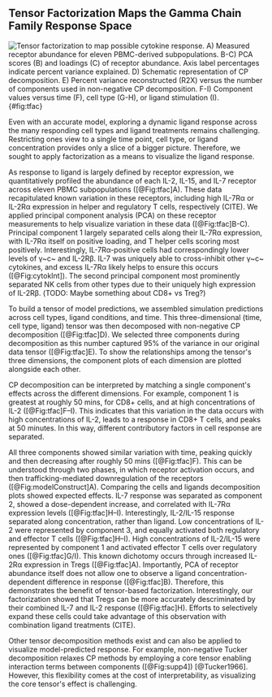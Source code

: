 ## Tensor Factorization Maps the Gamma Chain Family Response Space

![**Tensor factorization to map possible cytokine response.** A) Measured receptor abundance for eleven PBMC-derived subpopulations. B-C) PCA scores (B) and loadings (C) of receptor abundance. Axis label percentages indicate percent variance explained. D) Schematic representation of CP decomposition. E) Percent variance reconstructed (R2X) versus the number of components used in non-negative CP decomposition. F-I) Component values versus time (F), cell type (G-H), or ligand stimulation (I).](./Figures/figure3.svg){#fig:tfac}

Even with an accurate model, exploring a dynamic ligand response across the many responding cell types and ligand treatments remains challenging. Restricting ones view to a single time point, cell type, or ligand concentration provides only a slice of a bigger picture. Therefore, we sought to apply factorization as a means to visualize the ligand response.

As response to ligand is largely defined by receptor expression, we quantitatively profiled the abundance of each IL-2, IL-15, and IL-7 receptor across eleven PBMC subpopulations ([@Fig:tfac]A). These data recapitulated known variation in these receptors, including high IL-7Rα or IL-2Rα expression in helper and regulatory T cells, respectively (CITE). We applied principal component analysis (PCA) on these receptor measurements to help visualize variation in these data ([@Fig:tfac]B-C). Principal component 1 largely separated cells along their IL-7Rα expression, with IL-7Rα itself on positive loading, and T helper cells scoring most positively. Interestingly, IL-7Rα-positive cells had correspondingly lower levels of γ~c~ and IL-2Rβ. IL-7 was uniquely able to cross-inhibit other γ~c~ cytokines, and excess IL-7Rα likely helps to ensure this occurs ([@Fig:cytokInt]). The second principal component most prominently separated NK cells from other types due to their uniquely high expression of IL-2Rβ. (TODO: Maybe something about CD8+ vs Treg?)

To build a tensor of model predictions, we assembled simulation predictions across cell types, ligand conditions, and time. This three-dimensional (time, cell type, ligand) tensor was then decomposed with non-negative CP decomposition ([@Fig:tfac]D). We selected three components during decomposition as this number captured 95% of the variance in our original data tensor ([@Fig:tfac]E). To show the relationships among the tensor's three dimensions, the component plots of each dimension are plotted alongside each other.

CP decomposition can be interpreted by matching a single component's effects across the different dimensions. For example, component 1 is greatest at roughly 50 mins, for CD8+ cells, and at high concentrations of IL-2 ([@Fig:tfac]F–I). This indicates that this variation in the data occurs with high concentrations of IL-2, leads to a response in CD8+ T cells, and peaks at 50 minutes. In this way, different contributory factors in cell response are separated.

All three components showed similar variation with time, peaking quickly and then decreasing after roughly 50 mins ([@Fig:tfac]F). This can be understood through two phases, in which receptor activation occurs, and then trafficking-mediated downregulation of the receptors ([@Fig:modelConstruct]A). Comparing the cells and ligands decomposition plots showed expected effects. IL-7 response was separated as component 2, showed a dose-dependent increase, and correlated with IL-7Rα expression levels ([@Fig:tfac]H–I). Interestingly, IL-2/IL-15 response separated along concentration, rather than ligand. Low concentrations of IL-2 were represented by component 3, and equally activated both regulatory and effector T cells ([@Fig:tfac]H–I). High concentrations of IL-2/IL-15 were represented by component 1 and activated effector T cells over regulatory ones ([@Fig:tfac]G/I). This known dichotomy occurs through increased IL-2Rα expression in Tregs ([@Fig:tfac]A). Importantly, PCA of receptor abundance itself does not allow one to observe a ligand concentration-dependent difference in response ([@Fig:tfac]B). Therefore, this demonstrates the benefit of tensor-based factorization. Interestingly, our factorization showed that Tregs can be more accurately descriminated by their combined IL-7 and IL-2 response ([@Fig:tfac]H). Efforts to selectively expand these cells could take advantage of this observation with combination ligand treatments (CITE).

Other tensor decomposition methods exist and can also be applied to visualize model-predicted response. For example, non-negative Tucker decomposition relaxes CP methods by employing a core tensor enabling interaction terms between components ([@Fig:supp4]) [@Tucker1966]. However, this flexibility comes at the cost of interpretability, as visualizing the core tensor's effect is challenging.
